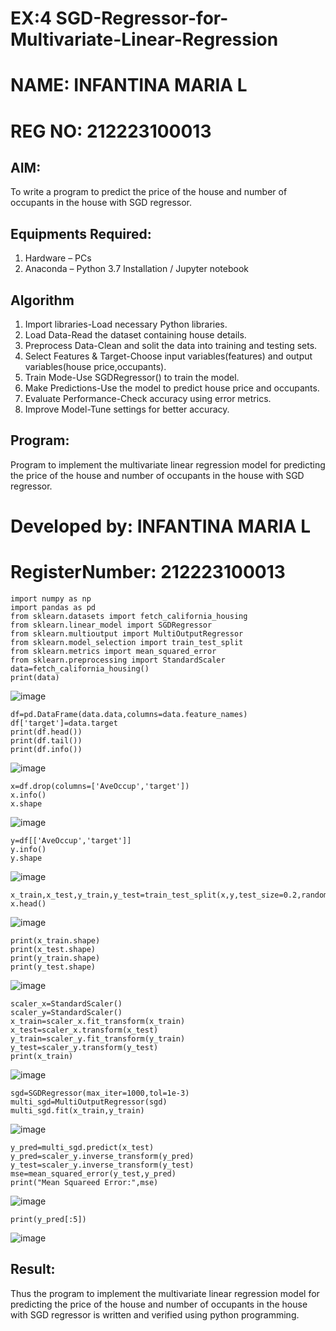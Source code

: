 # EX:4 SGD-Regressor-for-Multivariate-Linear-Regression
# NAME: INFANTINA MARIA L
# REG NO: 212223100013
## AIM:
To write a program to predict the price of the house and number of occupants in the house with SGD regressor.

## Equipments Required:
1. Hardware – PCs
2. Anaconda – Python 3.7 Installation / Jupyter notebook

## Algorithm
1. Import libraries-Load necessary Python libraries.
2. Load Data-Read the dataset containing house details.
3. Preprocess Data-Clean and solit the data into training and testing sets.
4. Select Features & Target-Choose input variables(features) and output variables(house price,occupants).
5. Train Mode-Use SGDRegressor() to train the model.
6. Make Predictions-Use the model to predict house price and occupants.
7. Evaluate Performance-Check accuracy using error metrics.
8. Improve Model-Tune settings for better accuracy.

## Program:

Program to implement the multivariate linear regression model for predicting the price of the house and number of occupants in the house with SGD regressor.
# Developed by: INFANTINA MARIA L
# RegisterNumber: 212223100013

```
import numpy as np
import pandas as pd
from sklearn.datasets import fetch_california_housing
from sklearn.linear_model import SGDRegressor
from sklearn.multioutput import MultiOutputRegressor
from sklearn.model_selection import train_test_split
from sklearn.metrics import mean_squared_error
from sklearn.preprocessing import StandardScaler
data=fetch_california_housing()
print(data)
```
![image](https://github.com/user-attachments/assets/4c315cbf-af66-490d-a5a3-765dc6e4d32f)
```
df=pd.DataFrame(data.data,columns=data.feature_names)
df['target']=data.target
print(df.head())
print(df.tail())
print(df.info())
```
![image](https://github.com/user-attachments/assets/2022acfa-433a-4827-91f1-74ccff87a427)
```
x=df.drop(columns=['AveOccup','target'])
x.info()
x.shape
```
![image](https://github.com/user-attachments/assets/38b17a6e-302b-44f1-bba5-4776b75b8f37)
```
y=df[['AveOccup','target']]
y.info()
y.shape
```
![image](https://github.com/user-attachments/assets/8d590002-356b-4775-aa9f-fec7f507a0ff)
```
x_train,x_test,y_train,y_test=train_test_split(x,y,test_size=0.2,random_state=42)
x.head()
```
![image](https://github.com/user-attachments/assets/83b2fa73-664c-4848-bfba-2c771c3e7420)
```
print(x_train.shape)
print(x_test.shape)
print(y_train.shape)
print(y_test.shape)
```
![image](https://github.com/user-attachments/assets/fda38679-5f7d-42bc-aa03-86c414d08faf)
```
scaler_x=StandardScaler()
scaler_y=StandardScaler()
x_train=scaler_x.fit_transform(x_train)
x_test=scaler_x.transform(x_test)
y_train=scaler_y.fit_transform(y_train)
y_test=scaler_y.transform(y_test)
print(x_train)

```
![image](https://github.com/user-attachments/assets/ec2f4922-c6ce-418e-a456-0e8e7ccc444d)
```
sgd=SGDRegressor(max_iter=1000,tol=1e-3)
multi_sgd=MultiOutputRegressor(sgd)
multi_sgd.fit(x_train,y_train)

```
![image](https://github.com/user-attachments/assets/5a3563ec-c887-44a5-92a8-6327b346e9b1)
```
y_pred=multi_sgd.predict(x_test)
y_pred=scaler_y.inverse_transform(y_pred)
y_test=scaler_y.inverse_transform(y_test)
mse=mean_squared_error(y_test,y_pred)
print("Mean Squareed Error:",mse)
```
![image](https://github.com/user-attachments/assets/58efb14c-7662-46c5-b5d3-70147b93c445)
```
print(y_pred[:5])
```
![image](https://github.com/user-attachments/assets/a0d5ab0a-58eb-4875-b9ef-1b5c640834ad)

## Result:
Thus the program to implement the multivariate linear regression model for predicting the price of the house and number of occupants in the house with SGD regressor is written and verified using python programming.
